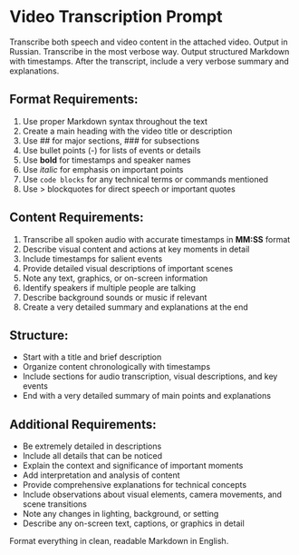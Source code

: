 # Video Transcription Prompt

Transcribe both speech and video content in the attached video. Output in Russian. Transcribe in the most verbose way. Output structured Markdown with timestamps. After the transcript, include a very verbose summary and explanations.

## Format Requirements:
1. Use proper Markdown syntax throughout the text
2. Create a main heading with the video title or description
3. Use ## for major sections, ### for subsections
4. Use bullet points (-) for lists of events or details
5. Use **bold** for timestamps and speaker names
6. Use *italic* for emphasis on important points
7. Use `code blocks` for any technical terms or commands mentioned
8. Use > blockquotes for direct speech or important quotes

## Content Requirements:
1. Transcribe all spoken audio with accurate timestamps in **MM:SS** format
2. Describe visual content and actions at key moments in detail
3. Include timestamps for salient events
4. Provide detailed visual descriptions of important scenes
5. Note any text, graphics, or on-screen information
6. Identify speakers if multiple people are talking
7. Describe background sounds or music if relevant
8. Create a very detailed summary and explanations at the end

## Structure:
- Start with a title and brief description
- Organize content chronologically with timestamps
- Include sections for audio transcription, visual descriptions, and key events
- End with a very detailed summary of main points and explanations

## Additional Requirements:
- Be extremely detailed in descriptions
- Include all details that can be noticed
- Explain the context and significance of important moments
- Add interpretation and analysis of content
- Provide comprehensive explanations for technical concepts
- Include observations about visual elements, camera movements, and scene transitions
- Note any changes in lighting, background, or setting
- Describe any on-screen text, captions, or graphics in detail

Format everything in clean, readable Markdown in English.
